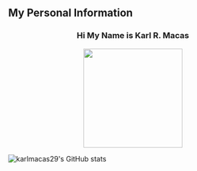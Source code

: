 ## My Personal Information
<h3 align="center">Hi My Name is Karl R. Macas</h3>
<p align="center"><img src="https://github.com/karlmacas29/karlmacas29/assets/83496597/a7af9c63-d85c-41ec-84f4-02f791018457" width="200" heigth="400"></p>

![karlmacas29's GitHub stats](https://github-readme-stats.vercel.app/api?username=karlmacas29&show_icons=true)
